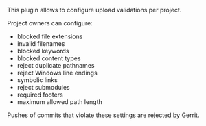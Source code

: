 This plugin allows to configure upload validations per project.

Project owners can configure:

- blocked file extensions
- invalid filenames
- blocked keywords
- blocked content types
- reject duplicate pathnames
- reject Windows line endings
- symbolic links
- reject submodules
- required footers
- maximum allowed path length

Pushes of commits that violate these settings are rejected by Gerrit.
